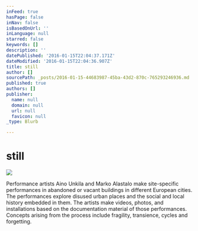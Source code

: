 ```yaml
---
inFeed: true
hasPage: false
inNav: false
isBasedOnUrl: ''
inLanguage: null
starred: false
keywords: []
description: ''
datePublished: '2016-01-15T22:04:37.171Z'
dateModified: '2016-01-15T22:04:36.907Z'
title: still
author: []
sourcePath: _posts/2016-01-15-44683987-45ba-43d2-870c-765293246936.md
published: true
authors: []
publisher:
  name: null
  domain: null
  url: null
  favicon: null
_type: Blurb

---
```

# still
![](https://the-grid-user-content.s3-us-west-2.amazonaws.com/b07b341a-c33b-41e7-91b0-cad4be06ce43.jpg)

Performance artists Aino Unkila and Marko Alastalo make site-specific 
performances in abandoned or vacant buildings in different European 
cities. The performances explore disused urban places and the social and
local history embedded in them. The artists make videos, photos, and 
installations based on the documentation material of those performances.
Concepts arising from the process include fragility, transience, cycles
and forgetting.